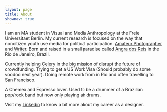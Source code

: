 ```yaml
---
layout: page
title: About
shownav: true
---
```


I am an MA student in Visual and Media Anthropology at the Freie Universitaet Berlin. My current research is focused on the way that noncitizen youth use media for political participation. <a href="http://photos.brunomarinho.com" target="_blank">Amateur Photographer</a> and <a href="/writing">Writer</a>. Born and raised in a small paradise called <a href="http://en.wikipedia.org/wiki/Angra_dos_Reis" target="_blank">Angra dos Reis</a> in the Rio de Janeiro, Brazil.

Currently helping <a href="http://www.trycelery.com" target="_blank">Celery</a> in the big mission of disrupt the future of crowdfunding. Trying to get a US Work Visa (Should probably do some voodoo next year). Doing remote work from in Rio and often travelling to San Francisco.

A Chemex and Espresso lover. Used to be a drummer of a Brazilian pop/rock band but now only playing air drums.

Visit my <a href="www.linkedin.com/in/brunomarinho" target="_blank">Linkedin</a> to know a bit more about my career as a designer.


